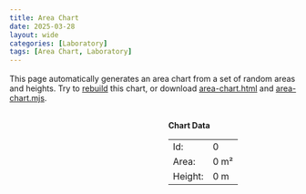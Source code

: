 ```yaml
---
title: Area Chart
date: 2025-03-28
layout: wide
categories: [Laboratory]
tags: [Area Chart, Laboratory]
---
```

<style>
/* Paragraph */
article > p {
  padding: 0 2rem;
}

p {
  margin: 1rem 0;
}

/* Viewer */
.viewer {
  box-sizing: border-box;
  height: 100%;
  border-top: 1px solid var(--main-border-color);
  height: calc(100vh - 128px - 3.8rem);
}

.viewer-row {
  display: flex;
  height: 100%;
}

.viewer-column-100 {
  position: relative;
  flex: 100%;
  width: 100%;
  height: 100%;
}

x3d-canvas {
  display: block;
  width: 100%;
  height: 100%;
  aspect-ratio: unset;
}

#data {
  position: absolute;
  right: 5px;
  top: 5px;
  min-width: 200px;
  padding: 10px 20px;
  background-color: var(--main-bg);
  border: 1px solid var(--nav-border-color);
  border-radius: 0.8rem;
}
</style>

<script type="module" src="/x_ite/assets/laboratory/area-chart/area-chart.mjs"></script>

This page automatically generates an area chart from a set of random areas and heights. Try to <a id="rebuild" href="#">rebuild</a> this chart, or download <a download href="/x_ite/assets/laboratory/area-chart/area-chart.html">area-chart.html</a> and <a download href="/x_ite/assets/laboratory/area-chart/area-chart.mjs">area-chart.mjs</a>.

<div class="viewer">
  <div class="viewer-row">
    <div class="viewer-column-100">
      <x3d-canvas
        id="chart"
        splashScreen="false"
        notifications="false"
        contentScale="auto"></x3d-canvas>
      <div id="data">
        <div><b>Chart Data</b></div>
        <table>
          <tr><td>Id:</td><td><div id="data-id">0</div></td></tr>
          <tr><td>Area:</td><td><div id="data-area">0 m²</div></td></tr>
          <tr><td>Height:</td><td><div id="data-height">0 m</div></td></tr>
        </table>
      </div>
    </div>
  </div>
</div>
